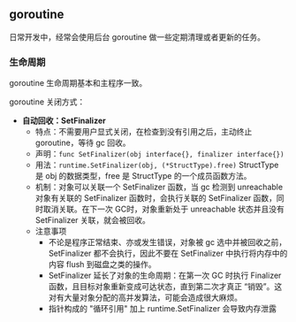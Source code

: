 ## goroutine
日常开发中，经常会使用后台 goroutine 做一些定期清理或者更新的任务。

### 生命周期
goroutine 生命周期基本和主程序一致。

goroutine 关闭方式：

- **自动回收：SetFinalizer**
    * 特点：不需要用户显式关闭，在检查到没有引用之后，主动终止 goroutine，等待 gc 回收。
    * 声明：`func SetFinalizer(obj interface{}, finalizer interface{})`
    * 用法：`runtime.SetFinalizer(obj, (*StructType).free)` StructType 是 obj 的数据类型，free 是 StructType 的一个成员函数方法。
    * 机制：对象可以关联一个 SetFinalizer 函数，当 gc 检测到 unreachable 对象有关联的 SetFinalizer 函数时，会执行关联的 SetFinalizer 函数，同时取消关联。在下一次 GC时，对象重新处于 unreachable 状态并且没有 SetFinalizer 关联，就会被回收。
    * 注意事项
        * 不论是程序正常结束、亦或发生错误，对象被 gc 选中并被回收之前，SetFinalizer 都不会执行，因此不要在 SetFinalizer 中执行将内存中的内容 flush 到磁盘之类的操作。
        * SetFinalizer 延长了对象的生命周期：在第一次 GC 时执行 Finalizer 函数，且目标对象重新变成可达状态，直到第二次才真正 “销毁”。这对有大量对象分配的高并发算法，可能会造成很大麻烦。
        * 指针构成的 "循环引⽤" 加上 runtime.SetFinalizer 会导致内存泄露